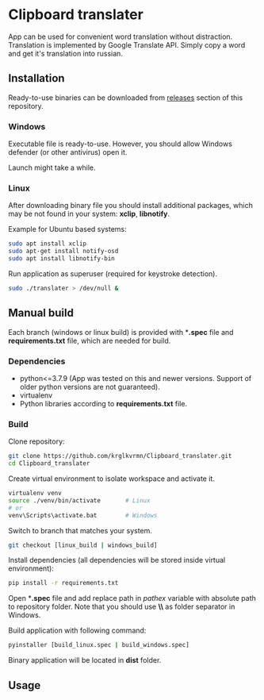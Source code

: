 # Clipboard translater

App can be used for convenient word translation without distraction. Translation is implemented by Google  Translate API. Simply copy a word and get it's translation into russian.

## Installation

Ready-to-use binaries can be downloaded from [releases](https://github.com/krglkvrmn/Clipboard_translater/releases) section of this repository.

### Windows

Executable file is ready-to-use. However, you should allow Windows defender (or other antivirus) open it.

Launch might take a while.

### Linux

After downloading binary file you should install additional packages, which may be not found in your system: **xclip**, **libnotify**.

Example for Ubuntu based systems:

```bash
sudo apt install xclip
sudo apt-get install notify-osd
sudo apt install libnotify-bin
```

Run application as superuser (required for keystroke detection).

```bash
sudo ./translater > /dev/null &
```

## Manual build

Each branch (windows or linux build) is provided with ***.spec** file and **requirements.txt** file, which are needed for build.

### Dependencies

* python<=3.7.9 (App was tested on this and newer versions. Support of older python versions are not guaranteed).
* virtualenv
* Python libraries according to **requirements.txt** file.

### Build

Clone repository:

```bash
git clone https://github.com/krglkvrmn/Clipboard_translater.git
cd Clipboard_translater
```

Create virtual environment to isolate workspace and activate it.

```bash
virtualenv venv
source ./venv/bin/activate       # Linux
# or
venv\Scripts\activate.bat        # Windows
```

Switch to branch that matches your system.

```bash
git checkout [linux_build | windows_build]
```

Install dependencies (all dependencies will be stored inside virtual environment):

```bash
pip install -r requirements.txt
```

Open ***.spec** file and add replace path in *pathex* variable with absolute path to repository folder. Note that you should use **\\\\** as folder separator in Windows.

Build application with following command:

```bash
pyinstaller [build_linux.spec | build_windows.spec]
```

Binary application will be located in **dist** folder.

## Usage

